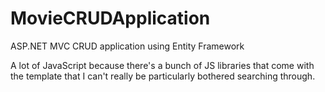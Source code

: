 # MovieCRUDApplication
ASP.NET MVC CRUD application using Entity Framework 

A lot of JavaScript because there's a bunch of JS libraries that come with the template that I can't really be particularly bothered searching through.
